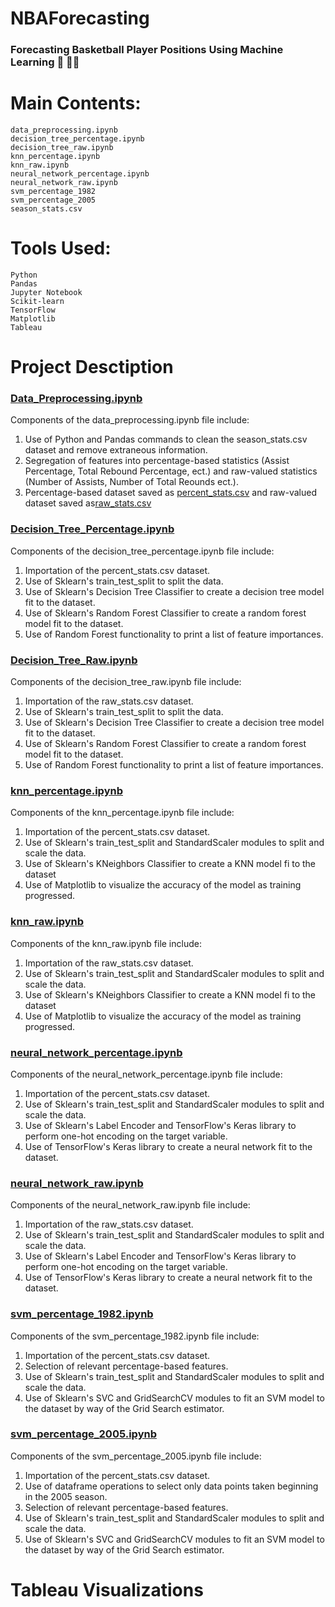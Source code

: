 # NBAForecasting
### Forecasting Basketball Player Positions Using Machine Learning 🏀 🧑‍💻


# Main Contents:
    data_preprocessing.ipynb
    decision_tree_percentage.ipynb
    decision_tree_raw.ipynb
    knn_percentage.ipynb
    knn_raw.ipynb
    neural_network_percentage.ipynb
    neural_network_raw.ipynb
    svm_percentage_1982
    svm_percentage_2005
    season_stats.csv

# Tools Used:
    Python
    Pandas
    Jupyter Notebook
    Scikit-learn
    TensorFlow
    Matplotlib
    Tableau

# Project Desctiption

### [Data_Preprocessing.ipynb](https://github.com/blhawkins/NBAForecasting/blob/main/Data%20%26%20Pre-Processing/data_preprocessing.ipynb)
Components of the data_preprocessing.ipynb file include:
1. Use of Python and Pandas commands to clean the season_stats.csv dataset and remove extraneous information.
2. Segregation of features into percentage-based statistics (Assist Percentage, Total Rebound Percentage, ect.) and raw-valued statistics (Number of Assists, Number of Total Reounds ect.).
3. Percentage-based dataset saved as [percent_stats.csv](https://github.com/blhawkins/NBAForecasting/blob/main/Data%20%26%20Pre-Processing/percent_stats.csv) and raw-valued dataset saved as[raw_stats.csv](https://github.com/blhawkins/NBAForecasting/blob/main/Data%20%26%20Pre-Processing/raw_stats.csv)
### [Decision_Tree_Percentage.ipynb](https://github.com/blhawkins/NBAForecasting/blob/main/Models/decision_tree_percentage.ipynb)
Components of the decision_tree_percentage.ipynb file include:
1. Importation of the percent_stats.csv dataset.
2. Use of Sklearn's train_test_split to split the data.
3. Use of Sklearn's Decision Tree Classifier to create a decision tree model fit to the dataset.
4. Use of Sklearn's Random Forest Classifier to create a random forest model fit to the dataset.
5. Use of Random Forest functionality to print a list of feature importances.
### [Decision_Tree_Raw.ipynb](https://github.com/blhawkins/NBAForecasting/blob/main/Models/decision_tree_raw.ipynb)
Components of the decision_tree_raw.ipynb file include:
1. Importation of the raw_stats.csv dataset.
2. Use of Sklearn's train_test_split to split the data.
3. Use of Sklearn's Decision Tree Classifier to create a decision tree model fit to the dataset.
4. Use of Sklearn's Random Forest Classifier to create a random forest model fit to the dataset.
5. Use of Random Forest functionality to print a list of feature importances.
### [knn_percentage.ipynb](https://github.com/blhawkins/NBAForecasting/blob/main/Models/knn_percentage.ipynb)
Components of the knn_percentage.ipynb file include:
1. Importation of the percent_stats.csv dataset.
2. Use of Sklearn's train_test_split and StandardScaler modules to split and scale the data.
3. Use of Sklearn's KNeighbors Classifier to create a KNN model fi to the dataset
4. Use of Matplotlib to visualize the accuracy of the model as training progressed.
### [knn_raw.ipynb](https://github.com/blhawkins/NBAForecasting/blob/main/Models/knn_raw.ipynb)
Components of the knn_raw.ipynb file include:
1. Importation of the raw_stats.csv dataset.
2. Use of Sklearn's train_test_split and StandardScaler modules to split and scale the data.
3. Use of Sklearn's KNeighbors Classifier to create a KNN model fi to the dataset
4. Use of Matplotlib to visualize the accuracy of the model as training progressed.
### [neural_network_percentage.ipynb](https://github.com/blhawkins/NBAForecasting/blob/main/Models/neural_network_percentage.ipynb)
Components of the neural_network_percentage.ipynb file include:
1. Importation of the percent_stats.csv dataset.
2. Use of Sklearn's train_test_split and StandardScaler modules to split and scale the data.
3. Use of Sklearn's Label Encoder and TensorFlow's Keras library to perform one-hot encoding on the target variable.
4. Use of TensorFlow's Keras library to create a neural network fit to the dataset.
### [neural_network_raw.ipynb](https://github.com/blhawkins/NBAForecasting/blob/main/Models/neural_network_raw.ipynb)
Components of the neural_network_raw.ipynb file include:
1. Importation of the raw_stats.csv dataset.
2. Use of Sklearn's train_test_split and StandardScaler modules to split and scale the data.
3. Use of Sklearn's Label Encoder and TensorFlow's Keras library to perform one-hot encoding on the target variable.
4. Use of TensorFlow's Keras library to create a neural network fit to the dataset.
### [svm_percentage_1982.ipynb](https://github.com/blhawkins/NBAForecasting/blob/main/Models/svm_percentage_1982.ipynb)
Components of the svm_percentage_1982.ipynb file include:
1. Importation of the percent_stats.csv dataset.
2. Selection of relevant percentage-based features.
3. Use of Sklearn's train_test_split and StandardScaler modules to split and scale the data.
4. Use of Sklearn's SVC and GridSearchCV modules to fit an SVM model to the dataset by way of the Grid Search estimator.
### [svm_percentage_2005.ipynb](https://github.com/blhawkins/NBAForecasting/blob/main/Models/svm_percentage_2005.ipynb)
Components of the svm_percentage_2005.ipynb file include:
1. Importation of the percent_stats.csv dataset.
2. Use of dataframe operations to select only data points taken beginning in the 2005 season.
3. Selection of relevant percentage-based features.
4. Use of Sklearn's train_test_split and StandardScaler modules to split and scale the data.
5. Use of Sklearn's SVC and GridSearchCV modules to fit an SVM model to the dataset by way of the Grid Search estimator.
# Tableau Visualizations
    

